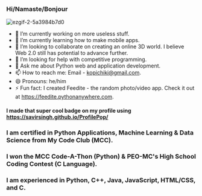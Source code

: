 ### Hi/Namaste/Bonjour
![ezgif-2-5a3984b7d0](https://user-images.githubusercontent.com/84334654/181835988-18dc3331-2e92-4af2-85f6-be1bceea7780.gif)

- 🔭 I’m currently working on more useless stuff.
- 🌱 I’m currently learning how to make mobile apps.
- 👯 I’m looking to collaborate on creating an online 3D world. I believe Web 2.0 still has potential to advance further.
- 🤔 I’m looking for help with competitive programming.
- 💬 Ask me about Python web and application development.
- 📫 How to reach me: Email - kopichiki@gmail.com.
- 😄 Pronouns: he/him
- ⚡ Fun fact: I created Feedite - the random photo/video app. Check it out at https://feedite.pythonanywhere.com.

#### I made that super cool badge on my profile using https://savirsingh.github.io/ProfilePop/

### I am certified in Python Applications, Machine Learning & Data Science from My Code Club (MCC).

### I won the MCC Code-A-Thon (Python) & PEO-MC's High School Coding Contest (C Language).

### I am experienced in Python, C++, Java, JavaScript, HTML/CSS, and C.
